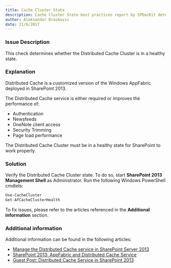 ```yaml
---
title: Cache Cluster State
description: Cache Cluster State best practices report by SPDocKit determines whether the Distributed Cache Cluster is in a healthy state.
author: Aleksandar Draskovic
date: 21/6/2017
---
```

### Issue Description
This check determines whether the Distributed Cache Cluster is in a healthy state.
### Explanation
Distributed Cache is a customized version of the Windows AppFabric deployed in SharePoint 2013. 

The Distributed Cache service is either required or improves the performance of:
* Authentication
* Newsfeeds
* OneNote client access
* Security Trimming
* Page load performance

The Distributed Cache Cluster must be in a healthy state for SharePoint to work properly.
### Solution
Verify the Distributed Cache Cluster state. To do so, start **SharePoint 2013 Management Shell** as Administrator. Run the following Windows PowerShell cmdlets:
```powershell
Use-CacheCluster 
Get-AfCacheClusterHealth
```
To fix issues, please refer to the articles referenced in the **Additional information** section.

### Additional information 
Additional information can be found in the following articles:
* [Manage the Distributed Cache service in SharePoint Server 2013](https://technet.microsoft.com/en-us/library/jj219613.aspx)
* [SharePoint 2013: AppFabric and Distributed Cache Service](http://social.technet.microsoft.com/wiki/contents/articles/20348.sharepoint-2013-appfabric-and-distributed-cache-service.aspx)
* [Guest Post: Distributed Cache Service in SharePoint 2013](https://blogs.technet.microsoft.com/uktechnet/2013/05/07/guest-post-distributed-cache-service-in-sharepoint-2013/)